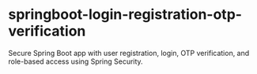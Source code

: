 # springboot-login-registration-otp-verification
Secure Spring Boot app with user registration, login, OTP verification, and role-based access using Spring Security.
